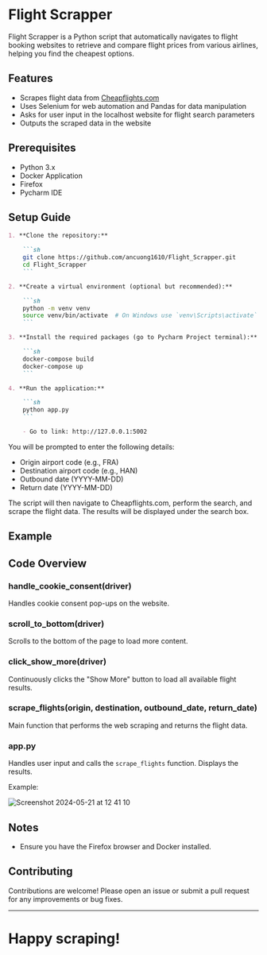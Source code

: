
# Flight Scrapper

Flight Scrapper is a Python script that automatically navigates to flight booking websites to retrieve and compare flight prices from various airlines, helping you find the cheapest options.

## Features

- Scrapes flight data from [Cheapflights.com](https://www.cheapflights.com.au/)
- Uses Selenium for web automation and Pandas for data manipulation
- Asks for user input in the localhost website for flight search parameters
- Outputs the scraped data in the website

## Prerequisites

- Python 3.x
- Docker Application
- Firefox
- Pycharm IDE

## Setup Guide
```markdown
1. **Clone the repository:**

    ```sh
    git clone https://github.com/ancuong1610/Flight_Scrapper.git
    cd Flight_Scrapper
    ```

2. **Create a virtual environment (optional but recommended):**

    ```sh
    python -m venv venv
    source venv/bin/activate  # On Windows use `venv\Scripts\activate`
    ```

3. **Install the required packages (go to Pycharm Project terminal):**

    ```sh
    docker-compose build
    docker-compose up
    ```

4. **Run the application:**

    ```sh
    python app.py 
    ```

    - Go to link: http://127.0.0.1:5002
```

You will be prompted to enter the following details:

- Origin airport code (e.g., FRA)
- Destination airport code (e.g., HAN)
- Outbound date (YYYY-MM-DD)
- Return date (YYYY-MM-DD)

The script will then navigate to Cheapflights.com, perform the search, and scrape the flight data. The results will be displayed under the search box.

## Example



## Code Overview

### handle_cookie_consent(driver)

Handles cookie consent pop-ups on the website.

### scroll_to_bottom(driver)

Scrolls to the bottom of the page to load more content.

### click_show_more(driver)

Continuously clicks the "Show More" button to load all available flight results.

### scrape_flights(origin, destination, outbound_date, return_date)

Main function that performs the web scraping and returns the flight data.

### app.py

Handles user input and calls the `scrape_flights` function. Displays the results.

Example:

![Screenshot 2024-05-21 at 12 41 10](https://github.com/ancuong1610/Flight_Scrapper/assets/66347972/4bd7f6e5-0d8d-4737-8b6d-2b78d7d9d9bb)


## Notes

- Ensure you have the Firefox browser and Docker installed.

## Contributing

Contributions are welcome! Please open an issue or submit a pull request for any improvements or bug fixes.

---

# Happy scraping!

